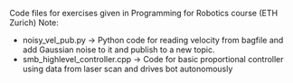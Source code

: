 Code files for exercises given in Programming for Robotics course (ETH Zurich)
Note:
- noisy_vel_pub.py -> Python code for reading velocity from bagfile and add Gaussian noise to it and publish to a new topic.
- smb_highlevel_controller.cpp -> Code for basic proportional controller using data from laser scan and drives bot autonomously
  
